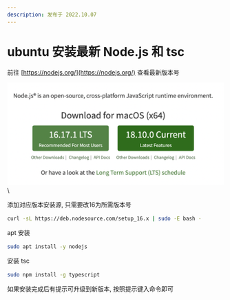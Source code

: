 ```yaml
---
description: 发布于 2022.10.07
---
```


# ubuntu 安装最新 Node.js 和 tsc

前往 [https://nodejs.org/](https://nodejs.org/) 查看最新版本号

![image-20221006235629453](ubuntu-an-zhuang-zui-xin-node.js-he-tsc.assets/2022-10-06-155630.png)\


添加对应版本安装源, 只需要改16为所需版本号

```bash
curl -sL https://deb.nodesource.com/setup_16.x | sudo -E bash -
```

apt 安装

```bash
sudo apt install -y nodejs
```

安装 tsc

```bash
sudo npm install -g typescript
```

如果安装完成后有提示可升级到新版本, 按照提示键入命令即可
